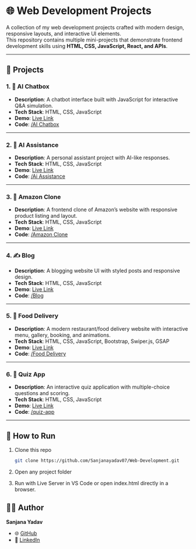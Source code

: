 # 🌐 Web Development Projects

A collection of my web development projects crafted with modern design, responsive layouts, and interactive UI elements.  
This repository contains multiple mini-projects that demonstrate frontend development skills using **HTML, CSS, JavaScript, React, and APIs**.

---

## 📂 Projects

### 1. 🤖 AI Chatbox
- **Description**: A chatbot interface built with JavaScript for interactive Q&A simulation.  
- **Tech Stack**: HTML, CSS, JavaScript  
- **Demo**: [Live Link](https://web-development-ai-chatbox.vercel.app/)  
- **Code**: [/AI Chatbox](./AI%20Chatbox)

---

### 2. 🧠 AI Assistance
- **Description**: A personal assistant project with AI-like responses.  
- **Tech Stack**: HTML, CSS, JavaScript  
- **Demo**: [Live Link](#)  
- **Code**: [/Ai Assistance](./Ai%20Assistance)

---

### 3. 🛒 Amazon Clone
- **Description**: A frontend clone of Amazon’s website with responsive product listing and layout.  
- **Tech Stack**: HTML, CSS, JavaScript  
- **Demo**: [Live Link](https://web-development-amazon-orpin.vercel.app/)  
- **Code**: [/Amazon Clone](./Amazon%20Clone)

---

### 4. ✍️ Blog
- **Description**: A blogging website UI with styled posts and responsive design.  
- **Tech Stack**: HTML, CSS, JavaScript  
- **Demo**: [Live Link](https://web-development-blog.vercel.app/)  
- **Code**: [/Blog](./Blog)

---

### 5. 🍔 Food Delivery
- **Description**: A modern restaurant/food delivery website with interactive menu, gallery, booking, and animations.  
- **Tech Stack**: HTML, CSS, JavaScript, Bootstrap, Swiper.js, GSAP  
- **Demo**: [Live Link](https://web-development-food-delivery.vercel.app/)  
- **Code**: [/Food Delivery](./Food%20Delivery)

---

### 6. 📝 Quiz App
- **Description**: An interactive quiz application with multiple-choice questions and scoring.  
- **Tech Stack**: HTML, CSS, JavaScript  
- **Demo**: [Live Link](#)  
- **Code**: [/quiz-app](./quiz-app)

---

## 🚀 How to Run
1. Clone this repo  
   ```bash
   git clone https://github.com/Sanjanayadav07/Web-Development.git
2. Open any project folder

3. Run with Live Server in VS Code or open index.html directly in a browser.

## 👩‍💻 Author

**Sanjana Yadav**  

- 🌐 [GitHub](https://github.com/Sanjanayadav07)  
- 💼 [LinkedIn](https://www.linkedin.com/in/sanjana-yadav007)  

